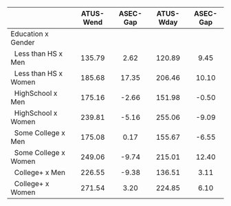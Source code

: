 
|                      |    ATUS-Wend |     ASEC-Gap |    ATUS-Wday |     ASEC-Gap |
| -------------------- | :----------: | :----------: | :----------: | :----------: |
| Education x Gender   |              |              |              |              |
| &nbsp;&nbsp;Less than HS x Men |       135.79 |         2.62 |       120.89 |         9.45 |
| &nbsp;&nbsp;Less than HS x Women |       185.68 |        17.35 |       206.46 |        10.10 |
| &nbsp;&nbsp;HighSchool x Men |       175.16 |        -2.66 |       151.98 |        -0.50 |
| &nbsp;&nbsp;HighSchool x Women |       239.81 |        -5.16 |       255.06 |        -9.09 |
| &nbsp;&nbsp;Some College x Men |       175.08 |         0.17 |       155.67 |        -6.55 |
| &nbsp;&nbsp;Some College x Women |       249.06 |        -9.74 |       215.01 |        12.40 |
| &nbsp;&nbsp;College+ x Men |       226.55 |        -9.38 |       136.51 |         3.11 |
| &nbsp;&nbsp;College+ x Women |       271.54 |         3.20 |       224.85 |         6.10 |

